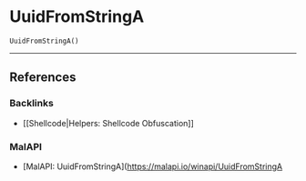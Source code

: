 # UuidFromStringA

```
UuidFromStringA()
```

---
## References

### Backlinks

- [[Shellcode|Helpers: Shellcode Obfuscation]]

### MalAPI

- [MalAPI: UuidFromStringA](https://malapi.io/winapi/UuidFromStringA